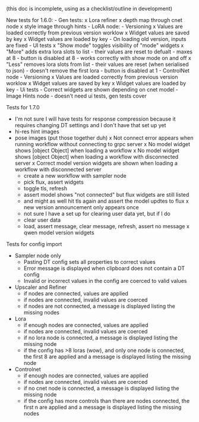 (this doc is incomplete, using as a checklist/outline in development)

New tests for 1.6.0:
    - Gen tests:
        x Lora refiner
        x depth map through cnet node
        x style image through hints
    - LoRA node:
        - Versioning
            x Values are loaded correctly from previous version worklow
            x Widget values are saved by key
            x Widget values are loaded by key
            - On loading old version, inputs are fixed
        - UI tests
            x "Show mode" toggles visibility of "mode" widgets
            x "More" adds extra lora slots to list
                - their values are reset to defualt
                - maxes at 8
                - button is disabled at 8
                - works correctly with show mode on and off
            x "Less" removes lora slots from list
                - their values are reset (when serialised to json)
                - doesn't remove the first lora
                - button is disabled at 1
    - ControlNet node
        - Versioning
            x Values are loaded correctly from previous version worklow
            x Widget values are saved by key
            x Widget values are loaded by key
        - Ui tests
            - Correct widgets are shown depending on cnet model
    - Image Hints node
        - doesn't need ui tests, gen tests cover


Tests for 1.7.0
- I'm not sure I will have tests for response compression because it requires changing DT settings and I don't have that set up yet
- hi-res hint images
- pose images (put those together duh)
x Not connect error appears when running workflow without connecting to grpc server
x No model widget shows [object Object] when loading a workflow
x No model widget shows [object Object] when loading a workflow with disconnected server
x Correct model version widgets are shown when loading a workflow with disconnected server
    - create a new workflow with sampler node
    - pick flux, assert widgets
    - toggle tls, refresh
    - assert model shows "not connected" but flux widgets are still listed
    - and might as well hit tls again and assert the model updtes to flux
x new version announcement only appears once
    - not sure I have a set up for clearing user data yet, but if I do
    - clear user data
    - load, assert message, clear message, refresh, assert no message
x qwen model version widgets


Tests for config import
- Sampler node only
    - Pasting DT config sets all properties to correct values
    - Error message is displayed when clipboard does not contain a DT config
    - Invalid or incorrect values in the config are coerced to valid values
- Upscaler and Refiner
    - if nodes are connected, values are applied
    - if nodes are connected, invalid values are coerced
    - if nodes are not connected, a message is displayed listing the missing nodes
- Lora
    - if enough nodes are connected, values are applied
    - if nodes are connected, invalid values are coerced
    - if no lora node is connected, a message is displayed listing the missing node
    - if the config has >8 loras (wow), and only one node is connected, the first 8 are applied and a message is displayed listing the missing node
- Controlnet
    - if enough nodes are connected, values are applied
    - if nodes are connected, invalid values are coerced
    - if no cnet node is connected, a message is displayed listing the missing node
    - if the config has more controls than there are nodes connected, the first n are applied and a message is displayed listing the missing nodes
